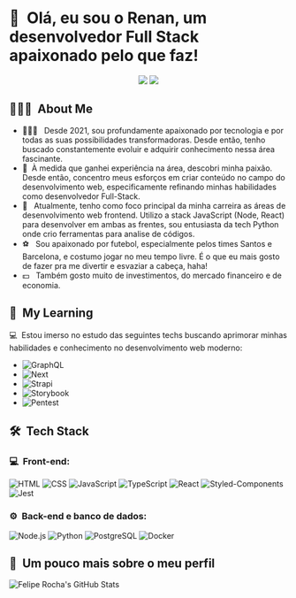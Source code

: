 <h1>👋 &nbsp;Olá, eu sou o Renan, um desenvolvedor Full Stack apaixonado pelo que faz!</h1>
<p align="center">
<a href="https://www.linkedin.com/in/renan-nascimento-94937822b/"><img src="https://img.shields.io/badge/Renan%20Nascimento%20-0077B5?style=flat-square&logo=Linkedin&logoColor=white"/></a>
<a href="mailto:atomsfrontend@gmail.com"><img src="https://img.shields.io/badge/-atomsfrontend@gmail.com-D14836?style=flat-square&logo=Gmail&logoColor=white"/></a>

</p>

<h2> 👨🏻‍💻 &nbsp;About Me </h2>

- 👨🏻‍💻 &nbsp; Desde 2021, sou profundamente apaixonado por tecnologia e por todas as suas possibilidades transformadoras. Desde então, tenho buscado constantemente evoluir e adquirir conhecimento nessa área fascinante.
- 🥸 &nbsp;À medida que ganhei experiência na área, descobri minha paixão. Desde então, concentro meus esforços em criar conteúdo no campo do desenvolvimento web, especificamente refinando minhas habilidades como desenvolvedor Full-Stack.
- 🚀 &nbsp; Atualmente, tenho como foco principal da minha carreira as áreas de desenvolvimento web frontend. Utilizo a stack JavaScript (Node, React) para desenvolver em ambas as frentes, sou entusiasta da tech Python onde crio ferramentas para analise de códigos.
- ⚽ &nbsp; Sou apaixonado por futebol, especialmente pelos times Santos e Barcelona, e costumo jogar no meu tempo livre. É o que eu mais gosto de fazer pra me divertir e esvaziar a cabeça, haha!
- 💵 &nbsp; Também gosto muito de investimentos, do mercado financeiro e de economia.

<h2>📖 &nbsp;My Learning</h2>
<p>💻&nbsp; Estou imerso no estudo das seguintes techs buscando aprimorar minhas habilidades e conhecimento no desenvolvimento web moderno:</p>

- ![GraphQL](https://img.shields.io/badge/-GraphQL-333333?style=flat&logo=graphql&logoColor=E535AB)
- ![Next](https://img.shields.io/badge/-Next-333333?style=flat&logo=next.js)
- ![Strapi](https://img.shields.io/badge/-Strapi-333333?style=flat&logo=strapi)
- ![Storybook](https://img.shields.io/badge/-Storybook-333333?style=flat&logo=storybook)
- ![Pentest](https://img.shields.io/badge/-Pentest-333333?style=flat&logo=redhat)

<h2> 🛠 &nbsp;Tech Stack</h2>
<h3>💻 &nbsp;Front-end:</h3>

![HTML](https://img.shields.io/badge/-HTML-333333?style=flat&logo=HTML5)
![CSS](https://img.shields.io/badge/-CSS-333333?style=flat&logo=CSS3&logoColor=1572B6)
![JavaScript](https://img.shields.io/badge/-JavaScript-333333?style=flat&logo=javascript)
![TypeScript](https://img.shields.io/badge/-TypeScript-333333?style=flat&logo=typescript&logoColor=2D79C7)
![React](https://img.shields.io/badge/-React-333333?style=flat&logo=react)
![Styled-Components](https://img.shields.io/badge/Styled-Components-333333?style=flat&logo=styled-components)
![Jest](https://img.shields.io/badge/-Jest-333333?style=flat&logo=jest&logoColor=red)


<h3>⚙️ &nbsp;Back-end e banco de dados:</h3>

![Node.js](https://img.shields.io/badge/-Node.js-333333?style=flat&logo=node.js)
![Python](https://img.shields.io/badge/-Python-333333?style=flat&logo=python)
![PostgreSQL](https://img.shields.io/badge/-PostgreSQL-333333?style=flat&logo=postgresql)
![Docker](https://img.shields.io/badge/-Docker-333333?style=flat&logo=docker&logoColor=blue)

<h2>🚀 &nbsp;Um pouco mais sobre o meu perfil</h2>

![Felipe Rocha's GitHub Stats](https://github-readme-stats.vercel.app/api?username=atomsdeveloper&show_icons=true&theme=dracula)
